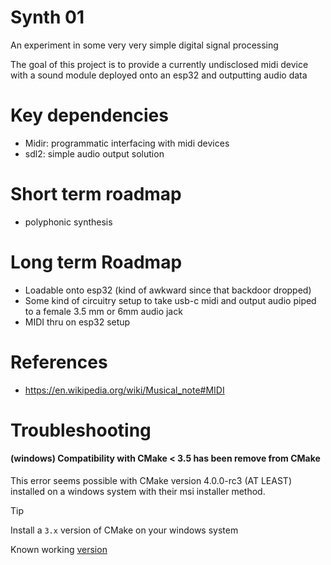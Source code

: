 # Synth 01

An experiment in some very very simple digital signal processing

The goal of this project is to provide a currently undisclosed midi device
with a sound module deployed onto an esp32 and outputting audio data

# Key dependencies
- Midir: programmatic interfacing with midi devices
- sdl2: simple audio output solution

# Short term roadmap
- polyphonic synthesis

# Long term Roadmap
- Loadable onto esp32 (kind of awkward since that backdoor dropped)
- Some kind of circuitry setup to take usb-c midi and output audio piped to a female 3.5 mm or 6mm audio jack
- MIDI thru on esp32 setup

# References
- https://en.wikipedia.org/wiki/Musical_note#MIDI

# Troubleshooting

#### (windows) Compatibility with CMake < 3.5 has been remove from CMake

This error seems possible with CMake version 4.0.0-rc3 (AT LEAST) installed on
a windows system with their msi installer method.

> [!TIP]
> Install a `3.x` version of CMake on your windows system
>
> Known working [version](https://github.com/Kitware/CMake/releases/tag/v3.31.5)
